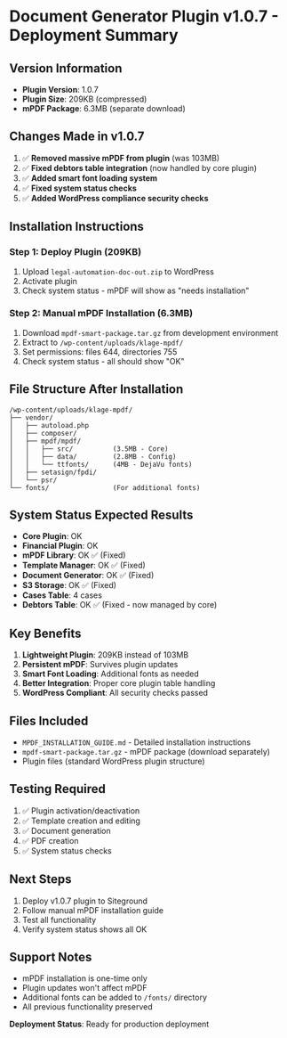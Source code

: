 # Document Generator Plugin v1.0.7 - Deployment Summary

## Version Information
- **Plugin Version**: 1.0.7
- **Plugin Size**: 209KB (compressed)
- **mPDF Package**: 6.3MB (separate download)

## Changes Made in v1.0.7
1. ✅ **Removed massive mPDF from plugin** (was 103MB)
2. ✅ **Fixed debtors table integration** (now handled by core plugin)
3. ✅ **Added smart font loading system**
4. ✅ **Fixed system status checks**
5. ✅ **Added WordPress compliance security checks**

## Installation Instructions

### Step 1: Deploy Plugin (209KB)
1. Upload `legal-automation-doc-out.zip` to WordPress
2. Activate plugin
3. Check system status - mPDF will show as "needs installation"

### Step 2: Manual mPDF Installation (6.3MB)
1. Download `mpdf-smart-package.tar.gz` from development environment
2. Extract to `/wp-content/uploads/klage-mpdf/`
3. Set permissions: files 644, directories 755
4. Check system status - all should show "OK"

## File Structure After Installation
```
/wp-content/uploads/klage-mpdf/
├── vendor/
│   ├── autoload.php
│   ├── composer/
│   ├── mpdf/mpdf/
│   │   ├── src/          (3.5MB - Core)
│   │   ├── data/         (2.8MB - Config)
│   │   └── ttfonts/      (4MB - DejaVu fonts)
│   ├── setasign/fpdi/
│   └── psr/
└── fonts/                (For additional fonts)
```

## System Status Expected Results
- **Core Plugin**: OK
- **Financial Plugin**: OK
- **mPDF Library**: OK ✅ (Fixed)
- **Template Manager**: OK ✅ (Fixed)
- **Document Generator**: OK ✅ (Fixed)
- **S3 Storage**: OK ✅ (Fixed)
- **Cases Table**: 4 cases
- **Debtors Table**: OK ✅ (Fixed - now managed by core)

## Key Benefits
1. **Lightweight Plugin**: 209KB instead of 103MB
2. **Persistent mPDF**: Survives plugin updates
3. **Smart Font Loading**: Additional fonts as needed
4. **Better Integration**: Proper core plugin table handling
5. **WordPress Compliant**: All security checks passed

## Files Included
- `MPDF_INSTALLATION_GUIDE.md` - Detailed installation instructions
- `mpdf-smart-package.tar.gz` - mPDF package (download separately)
- Plugin files (standard WordPress plugin structure)

## Testing Required
1. ✅ Plugin activation/deactivation
2. ✅ Template creation and editing
3. ✅ Document generation
4. ✅ PDF creation
5. ✅ System status checks

## Next Steps
1. Deploy v1.0.7 plugin to Siteground
2. Follow manual mPDF installation guide
3. Test all functionality
4. Verify system status shows all OK

## Support Notes
- mPDF installation is one-time only
- Plugin updates won't affect mPDF
- Additional fonts can be added to `/fonts/` directory
- All previous functionality preserved

**Deployment Status**: Ready for production deployment